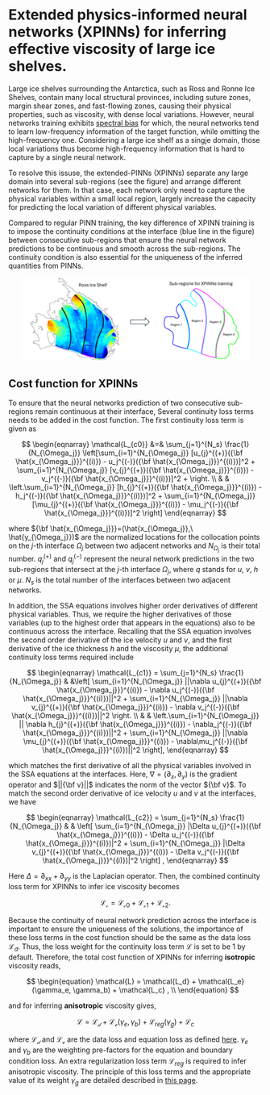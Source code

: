 # Extended physics-informed neural networks (XPINNs) for inferring effective viscosity of large ice shelves.

Large ice shelves surrounding the Antarctica, such as Ross and Ronne Ice Shelves, contain many local structural provinces,
including suture zones, margin shear zones, and fast-flowing zones, causing their physical properties, such as viscosity,
with dense local variations. However, neural networks training exhibits [spectral bias](https://proceedings.mlr.press/v97/rahaman19a/rahaman19a.pdf)
for which, the neural networks tend to learn low-frequency information of the target function, while omitting the high-frequency one.
Considering a large ice shelf as a singje domain, those local variations thus become high-frequency information that
is hard to capture by a single neural network. 

To resolve this issuse, the extended-PINNs (XPINNs) separate any large domain into several sub-regions (see the figure)
and arrange different networks for them. In that case, each network only need to capture the physical variables within 
a small local region, largely increase the capacity for predicting the local variation of different physical variables.

Compared to regular PINN training, the key difference of XPINN training is to impose the continuity conditions at the
interface (blue line in the figure) between consecutive sub-regions that ensure the neural network predictions to be
continuous and smooth across the sub-regions. The continuity condition is also essential for the uniqueness of the 
inferred quantities from PINNs.

<p align="center">
    <img src="xpinns.png" alt="results" width="90%">
</p>

## Cost function for XPINNs

To ensure that the neural networks prediction of two consecutive sub-regions remain continuous at their interface, 
Several continuity loss terms needs to be added in the cost function. The first continuity loss term is given as

$$ \begin{eqnarray}
    \mathcal{L_{c0}} &=& \sum_{j=1}^{N_s} \frac{1}{N_{\Omega_j}} \left[\sum_{i=1}^{N_{\Omega_j}} [u_{j}^{(+)}({\bf \hat{x_{\Omega_j}}}^{(i)}) - u_j^{(-)}({\bf \hat{x_{\Omega_j}}}^{(i)})]^2 + \sum_{i=1}^{N_{\Omega_j}} [v_{j}^{(+)}({\bf \hat{x_{\Omega_j}}}^{(i)}) - v_j^{(-)}({\bf \hat{x_{\Omega_j}}}^{(i)})]^2 + \right. \\
    & & \left.\sum_{i=1}^{N_{\Omega_j}} [h_{j}^{(+)}({\bf \hat{x_{\Omega_j}}}^{(i)}) - h_j^{(-)}({\bf \hat{x_{\Omega_j}}}^{(i)})]^2 + \sum_{i=1}^{N_{\Omega_j}} [\mu_{j}^{(+)}({\bf \hat{x_{\Omega_j}}}^{(i)}) - \mu_j^{(-)}({\bf \hat{x_{\Omega_j}}}^{(i)})]^2 \right]
\end{eqnarray} $$

where ${\bf \hat{x_{\Omega_j}}}=(\hat{x_{\Omega_j}},\ \hat{y_{\Omega_j}})$ are the normalized locations for the 
collocation points on the $j$-th interface $\Omega_j$ between two adjacent networks and $N_{\Omega_j}$ is their total
number. $q_{j}^{(+)}$ and $q_{j}^{(-)}$ represent the neural network predictions in the two sub-regions that intersect
at the $j$-th interface $\Omega_j$, where $q$ stands for $u$, $v$, $h$ or $\mu$. $N_s$ is the total number of the 
interfaces between two adjacent networks. 

In addition, the SSA equations involves higher order derivatives of different physical variables. Thus, we require 
the higher derivatives of those variables (up to the highest order that appears in the equations) also to be continuous
across the interface. Recalling that the SSA equation involves the second order derivative of the ice velocity $u$ and
$v$, and the first derivative of the ice thickness $h$ and the viscosity $\mu$, the additional continuity loss terms
required include

$$ \begin{eqnarray}
    \mathcal{L_{c1}} = \sum_{j=1}^{N_s} \frac{1}{N_{\Omega_j}} & &\left[
    \sum_{i=1}^{N_{\Omega_j}} ||\nabla u_{j}^{(+)}({\bf \hat{x_{\Omega_j}}}^{(i)}) - \nabla u_j^{(-)}({\bf \hat{x_{\Omega_j}}}^{(i)})||^2 
    + \sum_{i=1}^{N_{\Omega_j}} ||\nabla v_{j}^{(+)}({\bf \hat{x_{\Omega_j}}}^{(i)}) - \nabla v_j^{(-)}({\bf \hat{x_{\Omega_j}}}^{(i)})||^2 \right. \\ 
    & & \left.\sum_{i=1}^{N_{\Omega_j}} || \nabla h_{j}^{(+)}({\bf \hat{x_{\Omega_j}}}^{(i)}) - \nabla_j^{(-)}({\bf \hat{x_{\Omega_j}}}^{(i)})||^2 + 
    \sum_{i=1}^{N_{\Omega_j}} ||\nabla \mu_{j}^{(+)}({\bf \hat{x_{\Omega_j}}}^{(i)}) - \nabla\mu_j^{(-)}({\bf \hat{x_{\Omega_j}}}^{(i)})||^2 
    \right],  
\end{eqnarray} $$

which matches the first derivative of all the physical variables involved in the SSA equations at the interfaces. Here, 
$\nabla = (\partial_x, \partial_y)$ is the gradient operator and $||{\bf v}||$ indicates the norm of the vector ${\bf v}$.
To match the second order derivative of ice velocity $u$ and $v$ at the interfaces, we have

$$ \begin{eqnarray}
    \mathcal{L_{c2}} = \sum_{j=1}^{N_s} \frac{1}{N_{\Omega_j}} & & \left[
    \sum_{i=1}^{N_{\Omega_j}} |\Delta u_{j}^{(+)}({\bf \hat{x_{\Omega_j}}}^{(i)}) - \Delta u_j^{(-)}({\bf \hat{x_{\Omega_j}}}^{(i)})|^2 
    + \sum_{i=1}^{N_{\Omega_j}} |\Delta v_{j}^{(+)}({\bf \hat{x_{\Omega_j}}}^{(i)}) - \Delta v_j^{(-)}({\bf \hat{x_{\Omega_j}}}^{(i)})|^2
    \right] ,
\end{eqnarray} $$

Here $\Delta = \partial_{xx} + \partial_{yy}$ is the Laplacian operator. Then, the combined continuity loss term 
for XPINNs to infer ice viscosity becomes 

$$ \begin{equation}
    \mathcal{L_c} = \mathcal{L_{c0}} + \mathcal{L_{c1}} + \mathcal{L_{c2}}.
\end{equation} $$

Because the continuity of neural network prediction across the interface is important to ensure the uniqueness of the 
solutions, the importance of these loss terms in the cost function should be the same as the data loss $\mathcal{L}_{d}$. 
Thus, the loss weight for the continuity loss term $\mathcal{L}$ is set to be 1 by default. Therefore, the total cost 
function of XPINNs for inferring **isotropic** viscosity reads,

$$ \begin{equation}
    \mathcal{L} = \mathcal{L_d} + \mathcal{L_e} (\gamma_e, \gamma_b) + \mathcal{L_c} ,  \\ 
\end{equation} $$

and for inferring **anisotropic** viscosity gives,

$$ \begin{equation}
    \mathcal{L} = \mathcal{L_d} + \mathcal{L_e} (\gamma_e, \gamma_b) + \mathcal{L}_{reg}(\gamma_g)+\mathcal{L}_c
\end{equation} $$

where $\mathcal{L_d}$ and $\mathcal{L_e}$ are the data loss and equation loss as defined [here](https://github.com/YaoGroup/DIFFICE_jax/blob/main/paper.md). 
$\gamma_e$ and $\gamma_b$ are the weighting pre-factors for the equation and boundary condition loss. An extra
regularization loss term $\mathcal{L}_{reg}$ is required to infer anisotropic viscosity. The principle of this loss
terms and the appropriate value of its weight $\gamma_g$ are detailed described in 
[this page](https://github.com/YaoGroup/DIFFICE_jax/blob/main/examples/Anisotropic.md).
